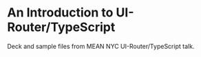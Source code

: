 # An Introduction to UI-Router/TypeScript

Deck and sample files from MEAN NYC UI-Router/TypeScript talk.

